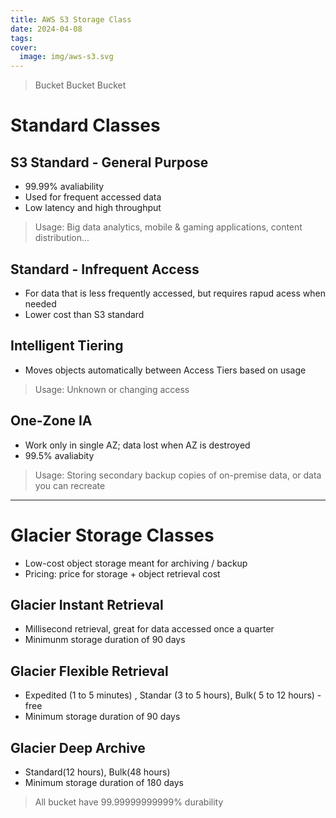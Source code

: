 ```yaml
---
title: AWS S3 Storage Class
date: 2024-04-08
tags: 
cover:
  image: img/aws-s3.svg
---
```

> Bucket Bucket Bucket

# Standard Classes

## S3 Standard - General Purpose
- 99.99% avaliability
- Used for frequent accessed data
- Low latency and high throughput
> Usage: Big data analytics, mobile & gaming applications, content distribution...

## Standard - Infrequent Access
- For data that is less frequently accessed, but requires rapud acess when needed
- Lower cost than S3 standard 

## Intelligent Tiering
- Moves objects automatically between Access Tiers based on usage
> Usage: Unknown or changing access

## One-Zone IA
- Work only in single AZ; data lost when AZ is destroyed 
- 99.5% avaliabity
> Usage: Storing secondary backup copies of on-premise data, or data you can recreate

--------

# Glacier Storage Classes 
- Low-cost object storage meant for archiving / backup
-  Pricing: price for storage + object retrieval cost


## Glacier Instant Retrieval
- Millisecond retrieval, great for data accessed once a quarter
- Minimunm storage duration of 90 days
## Glacier Flexible Retrieval
- Expedited (1 to 5 minutes) , Standar (3 to 5 hours), Bulk( 5 to 12 hours) -free
- Minimum storage duration of 90 days 
## Glacier Deep Archive
- Standard(12 hours), Bulk(48 hours)
- Minimum storage duration of 180 days



> All bucket have 99.99999999999% durability
